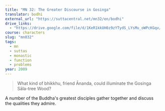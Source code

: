 ```yaml
---
title: "MN 32: The Greater Discourse in Gosinga"
translator: bodhi
external_url: "https://suttacentral.net/mn32/en/bodhi"
drive_links:
  - "https://drive.google.com/file/d/1KeR1kkUH0z9zYTydS_LYsMu_oWPcKGqv/view?usp=drivesdk"
course: characters
slug: "mn032"
tags:
  - mn
  - suttas
  - monastic
  - function
  - problems
year: 2009
---
```


> What kind of bhikkhu, friend Ānanda, could illuminate the Gosinga Sāla-tree Wood?

A number of the Buddha's greatest disciples gather together and discuss the qualities they admire.
